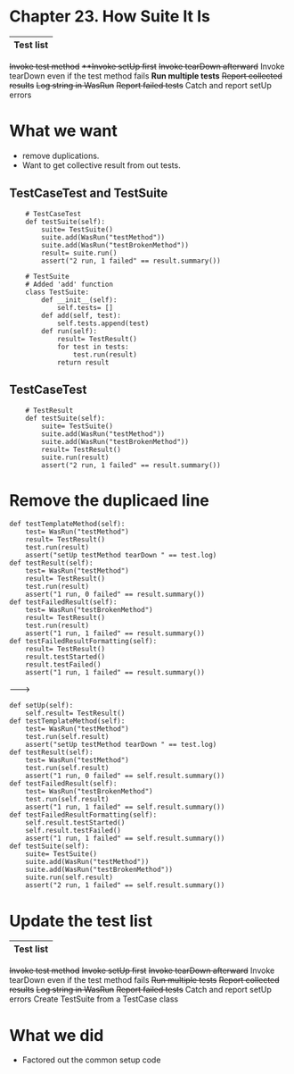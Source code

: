# Chapter 23. How Suite It Is

| Test list |
| ----------- |
~~Invoke test method~~
~~**Invoke setUp first~~
~~Invoke tearDown afterward~~
Invoke tearDown even if the test method fails 
**Run multiple tests**
~~Report collected results~~
~~Log string in WasRun~~
~~Report failed tests~~
Catch and report setUp errors

# What we want
- remove duplications.
- Want to get collective result from out tests.

## TestCaseTest and TestSuite
```
    # TestCaseTest
    def testSuite(self):
        suite= TestSuite() 
        suite.add(WasRun("testMethod")) 
        suite.add(WasRun("testBrokenMethod")) 
        result= suite.run()
        assert("2 run, 1 failed" == result.summary())

    # TestSuite
    # Added 'add' function
    class TestSuite:
        def __init__(self):
            self.tests= []
        def add(self, test):
            self.tests.append(test)
        def run(self):
            result= TestResult() 
            for test in tests:
                test.run(result) 
            return result
```

## TestCaseTest
```
    # TestResult
    def testSuite(self):
        suite= TestSuite() 
        suite.add(WasRun("testMethod")) 
        suite.add(WasRun("testBrokenMethod")) 
        result= TestResult()
        suite.run(result)
        assert("2 run, 1 failed" == result.summary())
```

# Remove the duplicaed line
```
def testTemplateMethod(self):
    test= WasRun("testMethod")
    result= TestResult()
    test.run(result)
    assert("setUp testMethod tearDown " == test.log)
def testResult(self):
    test= WasRun("testMethod")
    result= TestResult()
    test.run(result)
    assert("1 run, 0 failed" == result.summary())
def testFailedResult(self):
    test= WasRun("testBrokenMethod")
    result= TestResult()
    test.run(result)
    assert("1 run, 1 failed" == result.summary())
def testFailedResultFormatting(self): 
    result= TestResult() 
    result.testStarted() 
    result.testFailed()
    assert("1 run, 1 failed" == result.summary())
```
--->
```
def setUp(self): 
    self.result= TestResult()
def testTemplateMethod(self):
    test= WasRun("testMethod")
    test.run(self.result)
    assert("setUp testMethod tearDown " == test.log)
def testResult(self):
    test= WasRun("testMethod")
    test.run(self.result)
    assert("1 run, 0 failed" == self.result.summary())
def testFailedResult(self):
    test= WasRun("testBrokenMethod") 
    test.run(self.result)
    assert("1 run, 1 failed" == self.result.summary())
def testFailedResultFormatting(self): 
    self.result.testStarted()
    self.result.testFailed()
    assert("1 run, 1 failed" == self.result.summary())
def testSuite(self):
    suite= TestSuite() 
    suite.add(WasRun("testMethod")) 
    suite.add(WasRun("testBrokenMethod")) 
    suite.run(self.result)
    assert("2 run, 1 failed" == self.result.summary())
```

# Update the test list
| Test list |
| ----------- |
~~Invoke test method~~
~~Invoke setUp first~~
~~Invoke tearDown afterward~~
Invoke tearDown even if the test method fails 
~~Run multiple tests~~
~~Report collected results~~
~~Log string in WasRun~~
~~Report failed tests~~
Catch and report setUp errors
Create TestSuite from a TestCase class

# What we did
- Factored out the common setup code